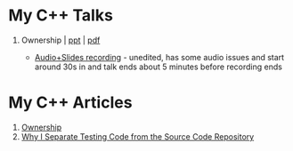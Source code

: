 
# My C++ Talks

1. Ownership | [ppt](https://github.com/ChopsII/ChopsII.github.io/blob/master/ownership/Lynden_Shields_Ownership.pptx?raw=true) | [pdf](https://github.com/ChopsII/ChopsII.github.io/tree/master/ownership/Lynden_Shields_Ownership.pdf) 
    
    * [Audio+Slides recording](https://github.com/ChopsII/ChopsII.github.io/blob/master/ownership/ownership_talk.mp4?raw=true) - unedited, has some audio issues and start around 30s in and talk ends about 5 minutes before recording ends

# My C++ Articles

1. [Ownership](ownership/ownership_article.md)
1. [Why I Separate Testing Code from the Source Code Repository](Why_I_Separate_Testing_Code_from_the_Source_Code_Repository/Why_I_Separate_Testing_Code_from_the_Source_Code_Repository.md)
